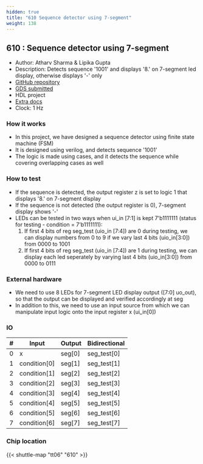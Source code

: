 ```yaml
---
hidden: true
title: "610 Sequence detector using 7-segment"
weight: 138
---
```


## 610 : Sequence detector using 7-segment

* Author: Atharv Sharma &amp; Lipika Gupta
* Description: Detects sequence '1001' and displays '8.' on 7-segment led display, otherwise displays '-' only
* [GitHub repository](https://github.com/atharv-004/tt06-sequence-counter)
* [GDS submitted](https://github.com/atharv-004/tt06-sequence-counter/actions/runs/8753407035)
* HDL project
* [Extra docs]()
* Clock: 1 Hz

<!---

This file is used to generate your project datasheet. Please fill in the information below and delete any unused
sections.

You can also include images in this folder and reference them in the markdown. Each image must be less than
512 kb in size, and the combined size of all images must be less than 1 MB.
-->


### How it works

- In this project, we have designed a sequence detector using finite state machine (FSM)
- It is designed using verilog, and detects sequence '1001'
- The logic is made using cases, and it detects the sequence while covering overlapping cases as well

### How to test

- If the sequence is detected, the output register z is set to logic 1 that displays '8.' on 7-segment display
- If the sequence is not detected (the output register is 0), 7-segment display shows '-'
- LEDs can be tested in two ways when ui_in [7:1] is kept 7'b1111111 (status for testing - condition = 7'b1111111):
  1. If first 4 bits of reg seg_test (uio_in [7:4]) are 0 during testing, we can display numbers from 0 to 9 if we vary last 4 bits (uio_in[3:0]) from 0000 to 1001
  2. If first 4 bits of reg seg_test (uio_in [7:4]) are 1 during testing, we can display each led seperately by varying last 4 bits (uio_in[3:0]) from 0000 to 0111

### External hardware

- We need to use 8 LEDs for 7-segment LED display output ([7:0] uo_out), so that the output can be displayed and verified accordingly at seg
- In addition to this, we need to use an input source from which we can manipulate input logic onto the input register x (ui_in[0])


### IO

| #             | Input    | Output   | Bidirectional   |
| ------------- | -------- | -------- | --------------- |
| 0 | x  | seg[0]  | seg_test[0]        |
| 1 | condition[0]  | seg[1]  | seg_test[1]        |
| 2 | condition[1]  | seg[2]  | seg_test[2]        |
| 3 | condition[2]  | seg[3]  | seg_test[3]        |
| 4 | condition[3]  | seg[4]  | seg_test[4]        |
| 5 | condition[4]  | seg[5]  | seg_test[5]        |
| 6 | condition[5]  | seg[6]  | seg_test[6]        |
| 7 | condition[6]  | seg[7]  | seg_test[7]        |


### Chip location

{{< shuttle-map "tt06" "610" >}}
